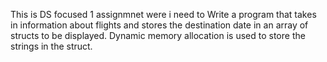 This is DS focused 1 assignmnet were i need to  Write a program that takes in information about flights and stores the destination
date in an array of structs to be displayed. Dynamic memory allocation is used to store the strings in the struct.
